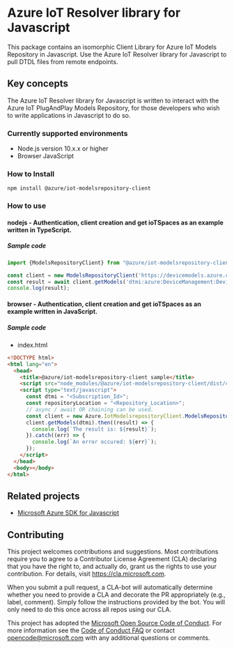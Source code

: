# Azure IoT Resolver library for Javascript

This package contains an isomorphic Client Library for Azure IoT Models Repository in Javascript. Use the Azure IoT Resolver library for Javascript to pull DTDL files from remote endpoints.

## Key concepts

The Azure IoT Resolver library for Javascript is written to interact with the Azure IoT PlugAndPlay Models Repository, for those developers who wish to write applications in Javascript to do so.

### Currently supported environments

- Node.js version 10.x.x or higher
- Browser JavaScript

### How to Install

```
npm install @azure/iot-modelsrepository-client
```

### How to use

#### nodejs - Authentication, client creation and get ioTSpaces as an example written in TypeScript.

##### Sample code

```ts
import {ModelsRepositoryClient} from "@azure/iot-modelsrepository-client";

const client = new ModelsRepositoryClient('https://devicemodels.azure.com');
const result = await client.getModels('dtmi:azure:DeviceManagement:DeviceInformation;1');
console.log(result);
```

#### browser - Authentication, client creation and get ioTSpaces as an example written in JavaScript.

##### Sample code

- index.html
```html
<!DOCTYPE html>
<html lang="en">
  <head>
    <title>@azure/iot-modelsrepository-client sample</title>
    <script src="node_modules/@azure/iot-modelsrepository-client/dist/client.browser.js"></script>
    <script type="text/javascript">
      const dtmi = "<Subscription_Id>";
      const repositoryLocation = "<Repository_Location>";
      // async / await OR chaining can be used.
      const client = new Azure.IotModelsrepositoryClient.ModelsRepositoryClient(repositoryLocation);
      client.getModels(dtmi).then((result) => {
        console.log(`The result is: ${result}`);
      }).catch((err) => {
        console.log(`An error occured: ${err}`);
      });
    </script>
  </head>
  <body></body>
</html>
```

## Related projects

- [Microsoft Azure SDK for Javascript](https://github.com/Azure/azure-sdk-for-js)

## Contributing

This project welcomes contributions and suggestions. Most contributions require you to agree to a
Contributor License Agreement (CLA) declaring that you have the right to, and actually do, grant us
the rights to use your contribution. For details, visit https://cla.microsoft.com.

When you submit a pull request, a CLA-bot will automatically determine whether you need to provide
a CLA and decorate the PR appropriately (e.g., label, comment). Simply follow the instructions
provided by the bot. You will only need to do this once across all repos using our CLA.

This project has adopted the [Microsoft Open Source Code of Conduct](https://opensource.microsoft.com/codeofconduct/).
For more information see the [Code of Conduct FAQ](https://opensource.microsoft.com/codeofconduct/faq/) or
contact [opencode@microsoft.com](mailto:opencode@microsoft.com) with any additional questions or comments.

<!-- LINKS -->

[azure_portal]: https://portal.azure.com
[npm]: https://www.npmjs.com/
[iot_pnp_docs]: https://docs.microsoft.com/en-us/azure/iot-pnp/
